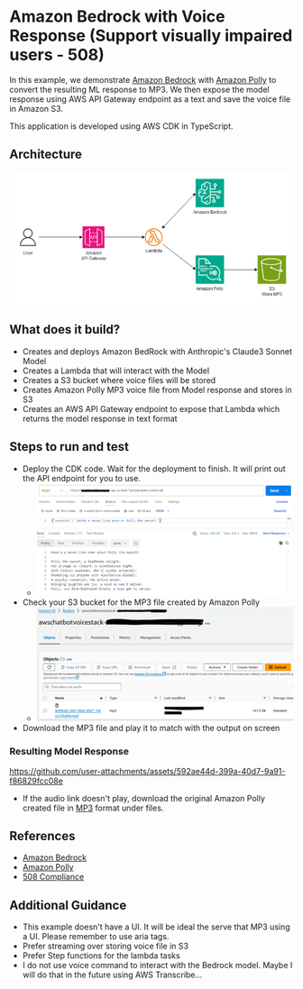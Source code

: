 # Amazon Bedrock with Voice Response (Support visually impaired users - 508)

In this example, we demonstrate [Amazon Bedrock](https://aws.amazon.com/bedrock/) with [Amazon Polly](https://aws.amazon.com/polly/) to convert the resulting ML response to MP3.  We then expose the model response using AWS API Gateway endpoint as a text and save the voice file in Amazon S3.

This application is developed using AWS CDK in TypeScript.

## Architecture
![image](architecture.png "Amazon BedRock and Amazon Polly Architecture")

## What does it build?
* Creates and deploys Amazon BedRock with Anthropic's Claude3 Sonnet Model
* Creates a Lambda that will interact with the Model
* Creates a S3 bucket where voice files will be stored
* Creates Amazon Polly MP3 voice file from Model response and stores in S3
* Creates an AWS API Gateway endpoint to expose that Lambda which returns the model response in text format

## Steps to run and test
* Deploy the CDK code. Wait for the deployment to finish.  It will print out the API endpoint for you to use.
  * ![image](model-response.PNG "Example of Amazon Bedrock in action")
* Check your S3 bucket for the MP3 file created by Amazon Polly
  * ![image](polly-s3-mp3.PNG "Example of Amazon Polly generated MP3 file")
* Download the MP3 file and play it to match with the output on screen

### Resulting Model Response 
  https://github.com/user-attachments/assets/592ae44d-399a-40d7-9a91-f86829fcc08e
* If the audio link doesn't play, download the original Amazon Polly created file in [MP3](8ef96afe-3dcf-49ad-89e7-1a6ca1d3c84a.mp3) format under files.

## References
* [Amazon Bedrock](https://aws.amazon.com/bedrock/)
* [Amazon Polly](https://aws.amazon.com/polly/)
* [508 Compliance](https://www.section508.gov/)

## Additional Guidance
* This example doesn't have a UI.  It will be ideal the serve that MP3 using a UI.  Please remember to use aria tags.
* Prefer streaming over storing voice file in S3
* Prefer Step functions for the lambda tasks
* I do not use voice command to interact with the Bedrock model.  Maybe I will do that in the future using AWS Transcribe...
